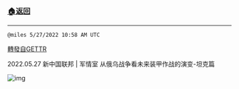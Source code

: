 ###  [:house:返回](README.md)
---


`@miles 5/27/2022 10:58 AM UTC`

[轉發自GETTR](https://gettr.com/post/p1blbmu2dba)

2022.05.27  新中国联邦 | 军情室 从俄乌战争看未来装甲作战的演变-坦克篇

![img](https://media.gettr.com/group14/origin/2022/05/27/10/5ec5e25c-c0c2-3c95-2cd2-96c9ff10536b/6383d6c383a688bc0ce747d8282e44b3.jpeg)
